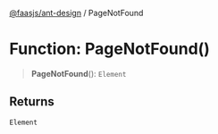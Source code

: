 [@faasjs/ant-design](../README.md) / PageNotFound

# Function: PageNotFound()

> **PageNotFound**(): `Element`

## Returns

`Element`
